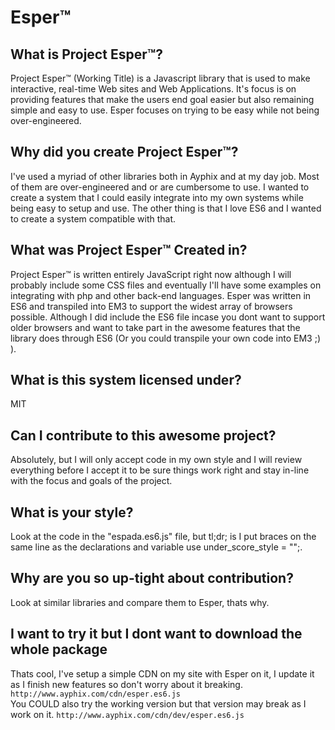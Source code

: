 # Esper™

## What is Project Esper™?
Project Esper™ (Working Title) is a Javascript library that is used to make interactive, real-time Web sites and Web Applications. It's focus is on providing features that make the users end goal easier but also remaining simple and easy to use. Esper focuses on trying to be easy while not being over-engineered.

## Why did you create Project Esper™?
I've used a myriad of other libraries both in Ayphix and at my day job. Most of them are over-engineered and or are cumbersome to use. I wanted to create a system that I could easily integrate into my own systems while being easy to setup and use. The other thing is that I love ES6 and I wanted to create a system compatible with that.

## What was Project Esper™ Created in?
Project Esper™ is written entirely JavaScript right now although I will probably include some CSS files and eventually I'll have some examples on integrating with php and other back-end languages. Esper was written in ES6 and transpiled into EM3 to support the widest array of browsers possible. Although I did include the ES6 file incase you dont want to support older browsers and want to take part in the awesome features that the library does through ES6 (Or you could transpile your own code into EM3 ;) ).

## What is this system licensed under?
MIT

## Can I contribute to this awesome project?
Absolutely, but I will only accept code in my own style and I will review everything before I accept it to be sure things work right and stay in-line with the focus and goals of the project.

## What is your style?
Look at the code in the "espada.es6.js" file, but tl;dr; is I put braces on the same line as the declarations and variable use under_score_style = "";.

## Why are you so up-tight about contribution?
Look at similar libraries and compare them to Esper, thats why.

## I want to try it but I dont want to download the whole package
Thats cool, I've setup a simple CDN on my site with Esper on it, I update it as I finish new features so don't worry about it breaking.  
`http://www.ayphix.com/cdn/esper.es6.js`  
You COULD also try the working version but that version may break as I work on it.
`http://www.ayphix.com/cdn/dev/esper.es6.js`

